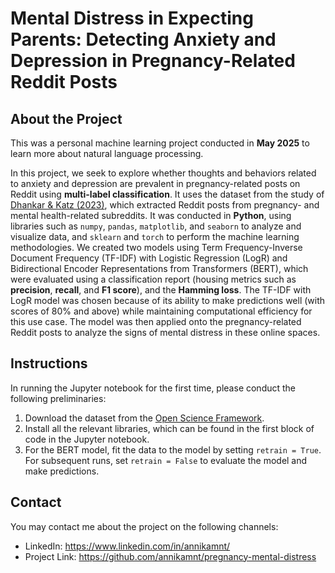 # Mental Distress in Expecting Parents: Detecting Anxiety and Depression in Pregnancy-Related Reddit Posts

## About the Project

This was a personal machine learning project conducted in **May 2025** to learn more about natural language processing.

In this project, we seek to explore whether thoughts and behaviors related to anxiety and depression are prevalent in pregnancy-related posts on Reddit using **multi-label classification**. It uses the dataset from the study of [Dhankar & Katz (2023)](https://pmc.ncbi.nlm.nih.gov/articles/PMC10684261/), which extracted Reddit posts from pregnancy- and mental health-related subreddits. It was conducted in **Python**, using libraries such as `numpy`, `pandas`, `matplotlib`, and `seaborn` to analyze and visualize data, and `sklearn` and `torch` to perform the machine learning methodologies. We created two models using Term Frequency-Inverse Document Frequency (TF-IDF) with Logistic Regression (LogR) and Bidirectional Encoder Representations from Transformers (BERT), which were evaluated using a classification report (housing metrics such as **precision**, **recall**, and **F1 score**), and the **Hamming loss**. The TF-IDF with LogR model was chosen because of its ability to make predictions well (with scores of 80\% and above) while maintaining computational efficiency for this use case. The model was then applied onto the pregnancy-related Reddit posts to analyze the signs of mental distress in these online spaces. 

## Instructions

In running the Jupyter notebook for the first time, please conduct the following preliminaries:
1. Download the dataset from the [Open Science Framework](https://osf.io/w45nr/files/osfstorage?view_only=).
2. Install all the relevant libraries, which can be found in the first block of code in the Jupyter notebook.
3. For the BERT model, fit the data to the model by setting `retrain = True`. For subsequent runs, set `retrain = False` to evaluate the model and make predictions.

## Contact

You may contact me about the project on the following channels:
* LinkedIn: https://www.linkedin.com/in/annikamnt/
* Project Link: https://github.com/annikamnt/pregnancy-mental-distress
